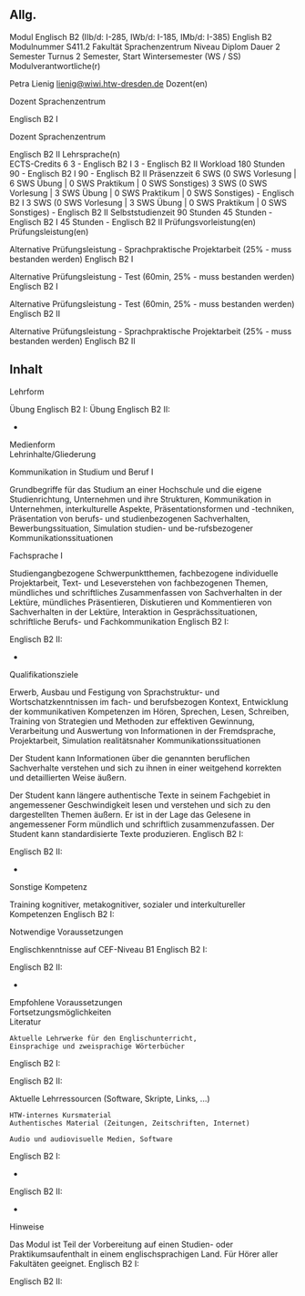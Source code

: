 ## Allg.

Modul 	Englisch B2 (IIb/d: I-285, IWb/d: I-185, IMb/d: I-385)
English B2
Modulnummer 	S411.2
Fakultät 	Sprachenzentrum
Niveau 	Diplom
Dauer 	2 Semester
Turnus 	2 Semester, Start Wintersemester (WS / SS)
Modulverantwortliche(r) 	

Petra Lienig
lienig@wiwi.htw-dresden.de
Dozent(en) 	

Dozent Sprachenzentrum

Englisch B2 I

Dozent Sprachenzentrum

Englisch B2 II
Lehrsprache(n) 	
ECTS-Credits 	6
3 - Englisch B2 I
3 - Englisch B2 II
Workload 	180 Stunden
90 - Englisch B2 I
90 - Englisch B2 II
Präsenzzeit 	6 SWS (0 SWS Vorlesung | 6 SWS Übung | 0 SWS Praktikum | 0 SWS Sonstiges)
3 SWS (0 SWS Vorlesung | 3 SWS Übung | 0 SWS Praktikum | 0 SWS Sonstiges) - Englisch B2 I
3 SWS (0 SWS Vorlesung | 3 SWS Übung | 0 SWS Praktikum | 0 SWS Sonstiges) - Englisch B2 II
Selbststudienzeit 	90 Stunden
45 Stunden - Englisch B2 I
45 Stunden - Englisch B2 II
Prüfungsvorleistung(en) 	
Prüfungsleistung(en) 	

Alternative Prüfungsleistung - Sprachpraktische Projektarbeit (25% - muss bestanden werden)
Englisch B2 I

Alternative Prüfungsleistung - Test (60min, 25% - muss bestanden werden)
Englisch B2 I

Alternative Prüfungsleistung - Test (60min, 25% - muss bestanden werden)
Englisch B2 II

Alternative Prüfungsleistung - Sprachpraktische Projektarbeit (25% - muss bestanden werden)
Englisch B2 II

## Inhalt

Lehrform 	

Übung
Englisch B2 I:
Übung
Englisch B2 II:

-
Medienform 	
Lehrinhalte/Gliederung 	

Kommunikation in Studium und Beruf I

Grundbegriffe für das Studium an einer Hochschule und die eigene Studienrichtung, Unternehmen und ihre Strukturen, Kommunikation in Unternehmen, interkulturelle Aspekte, Präsentationsformen und -techniken, Präsentation von berufs- und studienbezogenen Sachverhalten, Bewerbungssituation, Simulation studien- und be-rufsbezogener Kommunikationssituationen

Fachsprache I

Studiengangbezogene Schwerpunktthemen, fachbezogene individuelle Projektarbeit, Text- und Leseverstehen von fachbezogenen Themen, mündliches und schriftliches Zusammenfassen von Sachverhalten in der Lektüre, mündliches Präsentieren, Diskutieren und Kommentieren von Sachverhalten in der Lektüre, Interaktion in Gesprächssituationen, schriftliche Berufs- und Fachkommunikation
Englisch B2 I:

Englisch B2 II:

-
Qualifikationsziele 	

Erwerb, Ausbau und Festigung von Sprachstruktur- und Wortschatzkenntnissen im fach- und berufsbezogen Kontext, Entwicklung der kommunikativen Kompetenzen im Hören, Sprechen, Lesen, Schreiben, Training von Strategien und Methoden zur effektiven Gewinnung, Verarbeitung und Auswertung von Informationen in der Fremdsprache, Projektarbeit, Simulation realitätsnaher Kommunikationssituationen

Der Student kann Informationen über die genannten beruflichen Sachverhalte verstehen und sich zu ihnen in einer weitgehend korrekten und detaillierten Weise äußern.

Der Student kann längere authentische Texte in seinem Fachgebiet in angemessener Geschwindigkeit lesen und verstehen und sich zu den dargestellten Themen äußern. Er ist in der Lage das Gelesene in angemessener Form mündlich und schriftlich zusammenzufassen. Der Student kann standardisierte Texte produzieren.
Englisch B2 I:

Englisch B2 II:

-
Sonstige Kompetenz 	

Training kognitiver, metakognitiver, sozialer und interkultureller Kompetenzen
Englisch B2 I:

Notwendige Voraussetzungen 	

Englischkenntnisse auf CEF-Niveau B1
Englisch B2 I:

Englisch B2 II:

-
Empfohlene Voraussetzungen 	
Fortsetzungsmöglichkeiten 	
Literatur 	

    Aktuelle Lehrwerke für den Englischunterricht,
    Einsprachige und zweisprachige Wörterbücher

Englisch B2 I:

Englisch B2 II:

Aktuelle Lehrressourcen (Software, Skripte, Links, ...) 	

    HTW-internes Kursmaterial
    Authentisches Material (Zeitungen, Zeitschriften, Internet)

    Audio und audiovisuelle Medien, Software

Englisch B2 I:

-
Englisch B2 II:

-
Hinweise 	

Das Modul ist Teil der Vorbereitung auf einen Studien- oder Praktikumsaufenthalt in einem englischsprachigen Land. Für Hörer aller Fakultäten geeignet.
Englisch B2 I:

Englisch B2 II:

